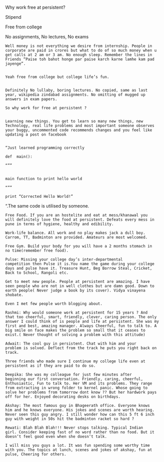 Why work free at persistent?


Stipend

	
Free from college

	
No assignments, No lectures, No exams 
	

	Well money is not everything we desire from internship. People in
	corporate are paid in crores but what to do of so much money when u
	get calls at 2 am or 3 am. No enough sleep. Remember the lines in
	Friends “Paise toh bahot honge par paise karch karne lamhe kam pad
	jayenge”. 
	

	Yeah free from college but college life’s fun. 
	

	Definitely No lullaby, boring lectures. No copied, same as last
	year, wikipedia zindabad assignments. No omitting of mugged up
	answers in exam papers.

	So why work for free at persistent ? 
	

	Learning new things. You get to learn so many new things, new
	Technology, real life problems and most important someone observes
	your buggy, uncommented code recommends changes and you feel like
	updating a post on facebook 
	

	“Just learned programming correctly

	def  main():

	“”” 
	

	main function to print hello world

	“””

	print “Corrected Hello World!”
“.The same code is utilised by someone.

	Free Food. If you are an hostelite and eat at mess/khanawal you
	will definitely love the food at persistent. Defeats every mess in
	pune in terms of hygiene, healthy and edibility.

	Work-life balance. All work and no play makes jack a dull boy.
	Carrom, TT, Badminton are provided. Amateurs are most welcomed.

	Free Gym. Build your body for you will have a 2 months stomach in
	no time(remember free food).

	Pulse: Missing your college day’s inter-departmental
	competition then Pulse it is.You name the game during your college
	days and pulse have it. Treasure Hunt, Beg Borrow Steal, Cricket,
	Back to School, Rangoli etc.

	Get to meet new people. People at persistent are amazing. I have
	seen people who are not in well clothes but are damn good. Down to
	earth people( Never judge a book by its cover). Vidya vinayena
	shobate.

	Even I met few people worth blogging about.

	Rashmi: Why would someone work at persistent for 15 years ? And
	that too cheerful, smart, friendly, clever, caring person. The only
	answer I could think of is people and life at persistent. She was my
	first and best, amazing manager. Always Cheerful, fun to talk to. A
	big smile on face makes the problem so small that it ceases to
	exist.( Never thought of solving a problem with this attitude)

	Adwait: The cool guy in persistent. Chat with him and your
	problem is solved. Deflect from the track he puts you right back on
	track.

	Three friends who made sure I continue my college life even at
	persistent as if they are paid to do so.

	Deepika: She was my colleague for just few minutes after
	beginning our first conversation. Friendly, caring, cheerful,
	Enthusiastic, Fun to talk to. Her VM and its problems. They range
	from extracting in wrong folder to kernel panic. Whose going to
	solve her problems from tomorrow dont know ?? But her hardwork pays
	off for her. Enjoyed decorating desks on birthdays.

	Akshay: The most famous guy in Bhageerath office. Everyone knows
	him and he knows everyone. His jokes and scenes are worth hearing.
	Never seen this guy angry. I still wonder how can this 5 ft 6 inch
	guy with weight in 50s hit the badminton racket so hard ?

	Rewati: Blah Blah Blah!!! Never stops talking. Typical Indian
	girl. Consider keeping fast of no word rather than no food. But it
	doesn’t feel good even when she doesn’t talk.

	I will miss you guys a lot. It was fun spending some worthy time
	with you. The topics at lunch, scenes and jokes of akshay, fun at
	pulse, Cheering for others.



